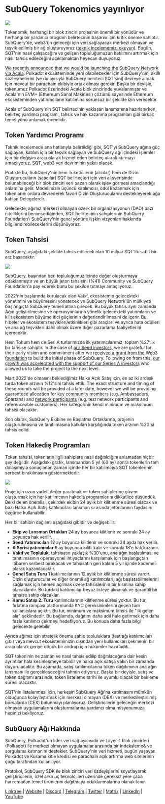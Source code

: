 # SubQuery Tokenomics yayınlıyor

![](https://miro.medium.com/max/1400/1*e42FM0TsNgOM3VacoctOzQ.png)

Tokenomik, herhangi bir blok zinciri projesinin önemli bir yönüdür ve herhangi bir yardımcı program belirtecinin başarısı için kritik öneme sahiptir. SubQuery'de, web3'ün geleceği için veri sağlayacak merkezi olmayan ve teşvik edilmiş bir ağ oluşturuyoruz ([teknik incelememizi okuyun)](https://static.subquery.network/whitepaper.pdf). Bugün, SQT'nin nasıl çalışacağını ve gelişen topluluğumuzun katılımını artırmak için nasıl tahsis edileceğini açıklamaktan heyecan duyuyoruz.

[We recently announced that we would be launching the SubQuery Network via Acala](./20211220-tokenomics.md). Polkadot ekosisteminde yeni olabilecekler için SubQuery'nin, akıllı sözleşmelerini (ve dolayısıyla SubQuery belirteci SQT'sini) devreye almak için mevcut bir parachain ekibiyle ortak olması gerekir. Başka bir deyişle, tokenumuz Polkadot üzerindeki Acala blok zincirinde yuvalanmıştır ve Acala'nın EVM+ (Ethereum Sanal Makinesi) çözümü sayesinde Ethereum ekosisteminden yatırımcıların katılımına sorunsuz bir şekilde izin verecektir.

Acala of SubQuery'nin SQT belirtecinin yaklaşan lansmanına hazırlanırken, belirteç yardımcı programı, tahsis ve hak kazanma programları gibi birkaç temel yönü anlamak önemlidir.

## Token Yardımcı Programı

Teknik incelemede ana hatlarıyla belirtildiği gibi, SQT'yi SubQuery ağına güç sağlayan, katılım için bir teşvik sağlayan ve SubQuery ağı içindeki işlemler için bir değişim aracı olarak hizmet eden belirteç olarak kurmayı amaçlıyoruz. SQT, web3 veri devriminin yakıtı olacak.

Pratikte bu, SubQuery'nin hem Tüketicilerin (alıcılar) hem de Dizin Oluşturucuların (satıcılar) SQT belirteçleri için veri alışverişinde bulunabileceği bir blok zinciri veri pazarı olarak işlev görmesi amaçlandığı anlamına gelir. Modelimizin üçüncü katılımcısı, ödül kazanmak için tokenlarını onlara devrederek favori Dizin Oluşturucularını destekleyerek ağa katılan Delegelerdir.

Gelecekte, ağımız merkezi olmayan özerk bir organizasyonun (DAO) bazı niteliklerini benimsediğinden, SQT belirtecinin sahiplerinin SubQuery Foundation'ı SubQuery'nin genel yönüne ilişkin vizyonları hakkında bilgilendirebileceklerini düşünüyoruz.

## Token Tahsisi

SubQuery, aşağıdaki şekilde tahsis edilecek olan 10 milyar SQT'lik sabit bir arz basacaktır.

![](https://miro.medium.com/max/1400/0*eG2TM3J0NZDaT14m)

SubQuery, başından beri topluluğumuz içinde değer oluşturmaya odaklanmıştır ve en büyük jeton tahsisini (%41) Community ve SubQuery Foundation'a pay ederek bunu bu şekilde tutmayı amaçlıyoruz.

2022'nin başlarında kurulacak olan Vakıf, ekosistemin gelecekteki yönetimini ve büyümesini yönetecek ve SubQuery Network'ün mülkiyeti başlangıçta SubQuery temeli altına girecek. Bu büyük tahsis aynı zamanda Ağın geliştirilmesine ve operasyonlarına yönelik gelecekteki yatırımların ve kilit ekosistem büyüme itici güçlerinin değerlendirilmesini de içerir. Bu, hibeler ve ekosistem teşvikleri/etkinlikleri gibi araçları ve ayrıca hata ödülleri ve ana ağ teşvikleri dahil olmak üzere diğer pazarlama faaliyetlerini içerecektir.

Hem Tohum hem de Seri A turlarımızda ilk yatırımcılarımız, toplam %27'lik bir tahsise sahiptir. In the case of [our Seed investors](./20210312-SubQuery-Raises-%241.8M-Seed-Round-for-Future-Expansion.md), we are grateful for their early vision and commitment after we [received a grant from the Web3 foundation](./20210207-SubQuery-Delivers-Its-Open-Source-SDK-Following-a-Web3-Foundation-Grant.md) to build the initial phase of SubQuery. Following on from this, [our growth was accelerated with the support of our Series A investors](./20210908-SubQuery-Announces-US%249-Million-Funding-Round.md) who allowed us to take the project to the next level.

Mart 2022'de olmasını beklediğimiz Halka Açık Satış için, en az iki ardışık turda token arzının %12'sini tahsis ettik. The exact structure and timing of these rounds will be provided at a later date, however we will be providing guaranteed allocation for [key community members](./20210713-Introducing-the-SubQuery-Ambassador-Program.md) (e.g. Ambassadors, Spartans) and [network participants](./20211202-indexer-invitation.md) (e.g. test network participants and referenceable customers). Her kategorinin kendi minimum ve maksimum tahsisi olacaktır.

Son olarak, SubQuery Ekibine ve Başlatma Ortaklarına, projenin oluşturulmasına ve tanıtılmasına katkıları karşılığında token arzının %20'si tahsis edildi.

## Token Hakediş Programları

Token tahsisi, tokenların ilgili sahiplere nasıl dağıtıldığını anlamadan hiçbir şey değildir. Aşağıdaki grafik, lansmandan 5 yıl (60 ay) sonra tokenlerin tam dolaşımıyla sonuçlanan zaman içinde her bir katılımcıya SQT tokenlerinin serbest bırakılmasını göstermektedir.

![](https://miro.medium.com/max/1400/0*mfIBkH4SjFZgGuIq)

Proje için uzun vadeli değer yaratmak ve token sahiplerine güven oluşturmak için her katılımcının hakediş programlarını dikkatlice düşündük. Belki de en önemlisi, çekirdek ekibin 24 aylık bir kilitlenme süresi olacak ve bazı Halka Açık Satış katılımcıları lansman sırasında jetonlarının faydasını özgürce kullanabilir.

Her bir sahibin dağılımı aşağıdaki gibidir ve değişebilir:

- **Ekip ve Lansman Ortakları** 24 ay boyunca kilitlenir ve sonraki 24 ay boyunca hak verilir.
- **Seed Yatırımcıları** 12 ay boyunca kilitlenir ve sonraki 24 ayda hak verilir.
- **A Serisi yatırımcılar** 6 ay boyunca kilitli kalır ve sonraki 18'e hak kazanır.
- **Vakıf ve Topluluk**, tahsisatın yaklaşık %30'unu, ana ağın başlatılması ve tanıtılmasının operasyonel ihtiyaçlarını karşılamak için başlangıçtan itibaren serbest bırakacak ve tahsisatın geri kalanı 5 yıl içinde kademeli olarak kazanılacaktır.
- **Genel Satış Turu 1** katılımcılarının 12 aylık bir kilitlenme süresi vardır. Dizin oluşturucular ve diğer önemli ağ katılımcıları, ağı başlatabilmelerini sağlamak için hemen açılmak üzere tahsislerinin bir kısmına sahip olacaklardır. Bu turdaki katılımcılar beyaz listeye alınacak ve garantili bir tahsise sahip olacaklar.
- **Kamu Satışı 2. Turu** katılımcılarının kilitlenme süresi yoktur. Bu tur, fırlatma rampası platformunda KYC gereksinimlerini geçen tüm kullanıcılara açıktır. Bu tur, minimum ve maksimum tahsis ile "ilk gelen alır" şeklindedir. Bu bağlamda, dağıtımı daha adil hale getirmek için daha fazla katılımcı çekmeyi hedefliyoruz. Bu konuda daha fazla bilgi gelecekte gelebilir

Ayrıca ağımız için stratejik öneme sahip topluluklara (test ağı katılımcıları gibi) veya mevcut ekosistemimizin dışından yeni kullanıcıları çekmenin bir aracı olarak geriye dönük bir airdrop için hükümler hazırladık..

SQT tokeninin ne zaman ve nasıl tahsis edilip dağıtılacağına dair kesin ayrıntılar hala kesinleşmeye tabidir ve halka açık satışa yakın bir zamanda duyurulacaktır. Bu aşamada, satış katılımcılarına token dağıtımının ana ağın lansmanı ile gerçekleşeceğini tahmin ediyoruz. Başka bir deyişle, satış ve token dağıtımı arasında, token listeleme tarihi ile uyumlu olacak bir bekleme süresi olacaktır.

SQT'nin listelenmesi için, herkesin SubQuery Ağı'na katılmasını mümkün olduğunca kolaylaştırmak için merkezi olmayan (DEX) ve merkezileştirilmiş borsalarda (CEX) bulunmayı planlıyoruz. Geliştiricilerin geleceğin merkezi olmayan uygulamalarını oluşturmalarına yardımcı olma misyonumuza hepinizi bekliyoruz.

## SubQuery Ağı Hakkında

SubQuery, Polkadot'un lider veri sağlayıcısıdır ve Layer-1 blok zincirleri (Polkadot) ile merkezi olmayan uygulamalar arasında bir indeksleme& ve sorgulama katmanını destekler. SubQuery'nin veri hizmeti, bugün yaşayan Polkadot ve Kusama kitle kredisi ve parachain açık artırma web sitelerinin çoğu tarafından kullanılıyor.

Protokol, SubQuery SDK ile blok zinciri veri özdeyişlerini soyutlayarak geliştiricilerin, özel arka uç teknolojileri üzerinde gereksiz yere çaba harcamadan temel ürünlerini dağıtmaya odaklanmalarına olanak tanır.

​​​​[Linktree](https://linktr.ee/subquerynetwork) | [Website](https://subquery.network/) | [Discord](https://discord.com/invite/78zg8aBSMG) | [Telegram](https://t.me/subquerynetwork) | [Twitter](https://twitter.com/subquerynetwork) | [Matrix](https://matrix.to/#/#subquery:matrix.org) | [LinkedIn](https://www.linkedin.com/company/subquery) | [YouTube](https://www.youtube.com/channel/UCi1a6NUUjegcLHDFLr7CqLw)

